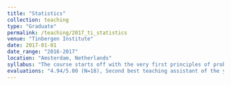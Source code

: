 ```yaml
---
title: "Statistics"
collection: teaching
type: "Graduate"
permalink: /teaching/2017_ti_statistics
venue: "Tinbergen Institute"
date: 2017-01-01
date_range: "2016-2017"
location: "Amsterdam, Netherlands"
syllabus: "The course starts off with the very first principles of probability and quickly passes on to essential statistical techniques. Estimation and testing theory will be reviewed, including maximum likelihood estimators, likelihood ratio test and (least squares) regression."
evaluations: "4.94/5.00 (N=18), Second best teaching assistant of the year"
---
```


